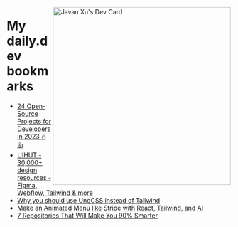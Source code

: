
<a href="https://app.daily.dev/JavanXU"><img align="right" src="https://api.daily.dev/devcards/e45a150971844cd6959a94bb94e861ea.png?r=quw" width="400" alt="Javan Xu's Dev Card"/></a>

# My daily.dev bookmarks
<!-- daily.dev BOOKMARKS:START -->
- [24 Open-Source Projects for Developers in 2023 🔥👍](https://app.daily.dev/posts/O2R4sClok?utm_source=rss&utm_medium=bookmarks&utm_campaign=6ueXw3FRNQzpNtewCDbI6)
- [UIHUT - 30,000+ design resources - Figma, Webflow, Tailwind &amp; more](https://app.daily.dev/posts/GfuqR2dY2?utm_source=rss&utm_medium=bookmarks&utm_campaign=6ueXw3FRNQzpNtewCDbI6)
- [Why you should use UnoCSS instead of Tailwind](https://app.daily.dev/posts/W7dbO0yaG?utm_source=rss&utm_medium=bookmarks&utm_campaign=6ueXw3FRNQzpNtewCDbI6)
- [Make an Animated Menu like Stripe with React, Tailwind, and AI](https://app.daily.dev/posts/D76WgY9Iv?utm_source=rss&utm_medium=bookmarks&utm_campaign=6ueXw3FRNQzpNtewCDbI6)
- [7 Repositories That Will Make You 90% Smarter](https://app.daily.dev/posts/NH0rO6ofF?utm_source=rss&utm_medium=bookmarks&utm_campaign=6ueXw3FRNQzpNtewCDbI6)
<!-- daily.dev BOOKMARKS:END -->

